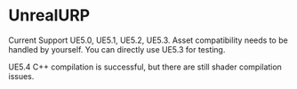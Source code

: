 # UnrealURP
 
Current Support UE5.0, UE5.1, UE5.2, UE5.3. 
Asset compatibility needs to be handled by yourself. 
You can directly use UE5.3 for testing.

UE5.4 C++ compilation is successful, but there are still shader compilation issues.
